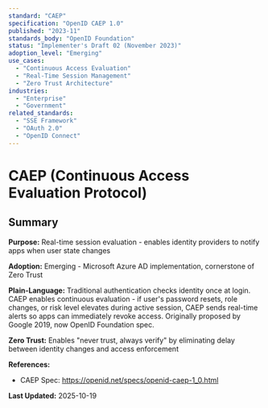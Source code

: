 ```yaml
---
standard: "CAEP"
specification: "OpenID CAEP 1.0"
published: "2023-11"
standards_body: "OpenID Foundation"
status: "Implementer's Draft 02 (November 2023)"
adoption_level: "Emerging"
use_cases:
  - "Continuous Access Evaluation"
  - "Real-Time Session Management"
  - "Zero Trust Architecture"
industries:
  - "Enterprise"
  - "Government"
related_standards:
  - "SSE Framework"
  - "OAuth 2.0"
  - "OpenID Connect"
---
```


# CAEP (Continuous Access Evaluation Protocol)

## Summary

**Purpose:** Real-time session evaluation - enables identity providers to notify apps when user state changes

**Adoption:** Emerging - Microsoft Azure AD implementation, cornerstone of Zero Trust

**Plain-Language:** Traditional authentication checks identity once at login. CAEP enables continuous evaluation - if user's password resets, role changes, or risk level elevates during active session, CAEP sends real-time alerts so apps can immediately revoke access. Originally proposed by Google 2019, now OpenID Foundation spec.

**Zero Trust:** Enables "never trust, always verify" by eliminating delay between identity changes and access enforcement

**References:**
- CAEP Spec: https://openid.net/specs/openid-caep-1_0.html

**Last Updated:** 2025-10-19
